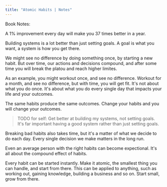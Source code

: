 ```yaml
---
title: "Atomic Habits | Notes"
---
```

Book Notes:

A 1% improvement every day will make you 37 times better in a year.

Building systems is a lot better than just setting goals. A goal is what you want, a system is how you get there.

We might see no difference by doing something once, by starting a new habit. But over time, our actions and decisions compound, and after some time you will break the platou and reach higher limites.

As an example, you might workout once, and see no difference. Workout for a month, and see no difference, but with time, you will get fit. It's not about what you do once. It's about what you do every single day that impacts your life and your outcomes.

The same habits produce the same outcomes. Change your habits and you will change your outcomes.

> TODO for self: Get better at building my systems, not setting goals. It's far important having a good system rather than just setting goals.

Breaking bad habits also takes time, but it's a matter of what we decide to do each day. Every single decision we make matters in the long run.

Even an average person with the right habits can become expectional. It's all about the compound effect of habits.

Every habit can be started instantly. Make it atomic, the smallest thing you can handle, and start from there. This can be applied to anything, such as working out, gaining knowledge, building a business and so on. Start small, grow from there.